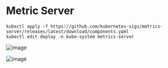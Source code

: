 # Metric Server
```
kubectl apply -f https://github.com/kubernetes-sigs/metrics-server/releases/latest/download/components.yaml
kubectl edit deploy -n kube-system metrics-server
```

![image](https://user-images.githubusercontent.com/86287920/206409031-2387e145-4601-4c97-bd71-3f683cef18c1.png)

![image](https://user-images.githubusercontent.com/86287920/206409043-1af181a8-85f0-4f4b-85c0-dd31e433e36c.png)
